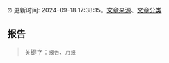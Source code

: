 :alarm_clock: 更新时间: 2024-09-18 17:38:15。[文章来源](/README.md)、[文章分类](/TAGS.md)

## 报告


> 关键字：`报告`、`月报`



